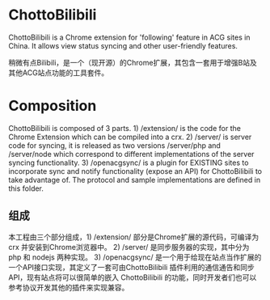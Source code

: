 ChottoBilibili
==============

ChottoBilibili is a Chrome extension for 'following' feature in ACG sites in China. 
It allows view status syncing and other user-friendly features. 

稍微有点Bilibili，是一个（现开源）的Chrome扩展，其包含一套用于增强B站及其他ACG站点功能的工具套件。


Composition
==========

ChottoBilibili is composed of 3 parts. 1) /extension/ is the code for the Chrome Extension which can be compiled into a crx. 2) /server/ is server code for syncing, it is released as two versions /server/php and /server/node which correspond to different implementations of the server syncing functionality. 3) /openacgsync/ is a plugin for EXISTING sites to incorporate sync and notify functionality (expose an API) for ChottoBilibili to take advantage of. The protocol and sample implementations are defined in this folder.

组成
---
本工程由三个部分组成，1) /extension/ 部分是Chrome扩展的源代码，可编译为 crx 并安装到Chrome浏览器中。 2) /server/ 是同步服务器的实现，其中分为 php 和 nodejs 两种实现。 3) /openacgsync/ 是一个用于给现在站点当作扩展的一个API接口实现，其定义了一套可由ChottoBilibili 插件利用的通信通告和同步API，现有站点将可以很简单的嵌入 ChottoBilibili 的功能，同时开发者们也可以参考协议开发其他的插件来实现兼容。

